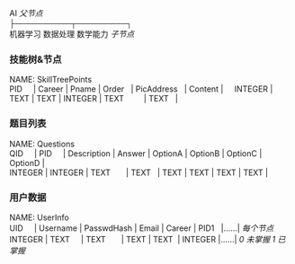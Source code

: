    AI                           *父节点*  
    ├──────────┬─────────┐  
机器学习     数据处理   数学能力  *子节点*  
  
### 技能树&节点  
NAME: SkillTreePoints  
PID     | Career  | Pname | Order   | PicAddress   | Content |    
INTEGER | TEXT    | TEXT  | INTEGER | TEXT         | TEXT    | 

### 题目列表  
NAME: Questions  
QID     | PID     | Description | Answer | OptionA | OptionB | OptionC | OptionD |  
INTEGER | INTEGER | TEXT        | TEXT   | TEXT    | TEXT    | TEXT    | TEXT    |  

### 用户数据  
NAME: UserInfo  
UID     | Username | PasswdHash | Email | Career |  PID1   |......| *每个节点*  
INTEGER | TEXT     | TEXT       | TEXT  | TEXT   | INTEGER |......| *0 未掌握 1 已掌握* 



